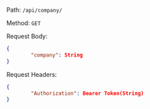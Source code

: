 Path: `/api/company/`

Method: `GET`

Request Body:

```json
{
		"company": String
}
```

Request Headers:

```json
{
		"Authorization": Bearer Token(String)
}
```

